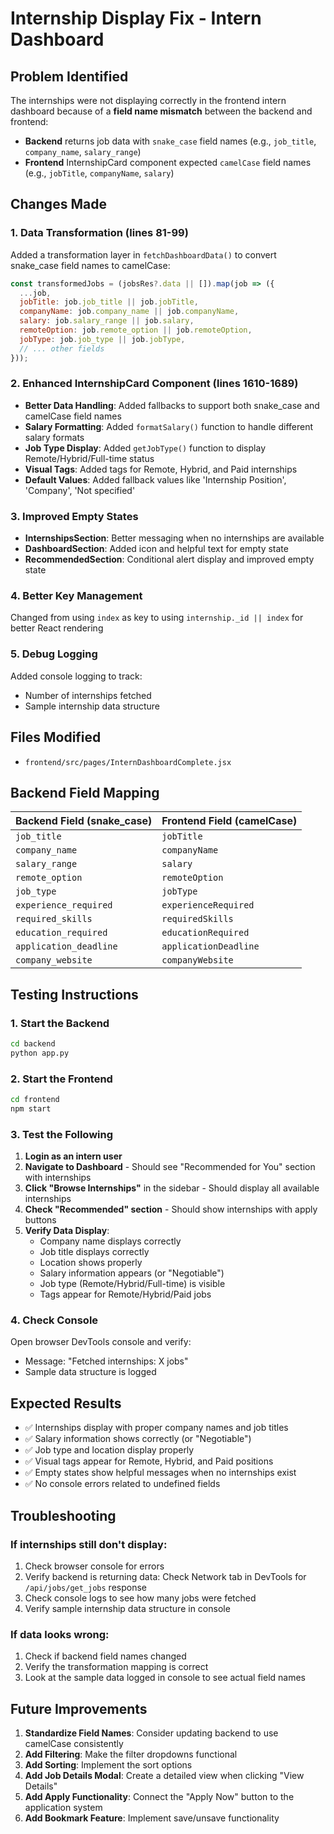 # Internship Display Fix - Intern Dashboard

## Problem Identified
The internships were not displaying correctly in the frontend intern dashboard because of a **field name mismatch** between the backend and frontend:

- **Backend** returns job data with `snake_case` field names (e.g., `job_title`, `company_name`, `salary_range`)
- **Frontend** InternshipCard component expected `camelCase` field names (e.g., `jobTitle`, `companyName`, `salary`)

## Changes Made

### 1. Data Transformation (lines 81-99)
Added a transformation layer in `fetchDashboardData()` to convert snake_case field names to camelCase:

```javascript
const transformedJobs = (jobsRes?.data || []).map(job => ({
  ...job,
  jobTitle: job.job_title || job.jobTitle,
  companyName: job.company_name || job.companyName,
  salary: job.salary_range || job.salary,
  remoteOption: job.remote_option || job.remoteOption,
  jobType: job.job_type || job.jobType,
  // ... other fields
}));
```

### 2. Enhanced InternshipCard Component (lines 1610-1689)
- **Better Data Handling**: Added fallbacks to support both snake_case and camelCase field names
- **Salary Formatting**: Added `formatSalary()` function to handle different salary formats
- **Job Type Display**: Added `getJobType()` function to display Remote/Hybrid/Full-time status
- **Visual Tags**: Added tags for Remote, Hybrid, and Paid internships
- **Default Values**: Added fallback values like 'Internship Position', 'Company', 'Not specified'

### 3. Improved Empty States
- **InternshipsSection**: Better messaging when no internships are available
- **DashboardSection**: Added icon and helpful text for empty state
- **RecommendedSection**: Conditional alert display and improved empty state

### 4. Better Key Management
Changed from using `index` as key to using `internship._id || index` for better React rendering

### 5. Debug Logging
Added console logging to track:
- Number of internships fetched
- Sample internship data structure

## Files Modified
- `frontend/src/pages/InternDashboardComplete.jsx`

## Backend Field Mapping
| Backend Field (snake_case) | Frontend Field (camelCase) |
|----------------------------|----------------------------|
| `job_title`                | `jobTitle`                 |
| `company_name`             | `companyName`              |
| `salary_range`             | `salary`                   |
| `remote_option`            | `remoteOption`             |
| `job_type`                 | `jobType`                  |
| `experience_required`      | `experienceRequired`       |
| `required_skills`          | `requiredSkills`           |
| `education_required`       | `educationRequired`        |
| `application_deadline`     | `applicationDeadline`      |
| `company_website`          | `companyWebsite`           |

## Testing Instructions

### 1. Start the Backend
```bash
cd backend
python app.py
```

### 2. Start the Frontend
```bash
cd frontend
npm start
```

### 3. Test the Following
1. **Login as an intern user**
2. **Navigate to Dashboard** - Should see "Recommended for You" section with internships
3. **Click "Browse Internships"** in the sidebar - Should display all available internships
4. **Check "Recommended" section** - Should show internships with apply buttons
5. **Verify Data Display**:
   - Company name displays correctly
   - Job title displays correctly
   - Location shows properly
   - Salary information appears (or "Negotiable")
   - Job type (Remote/Hybrid/Full-time) is visible
   - Tags appear for Remote/Hybrid/Paid jobs

### 4. Check Console
Open browser DevTools console and verify:
- Message: "Fetched internships: X jobs"
- Sample data structure is logged

## Expected Results
- ✅ Internships display with proper company names and job titles
- ✅ Salary information shows correctly (or "Negotiable")
- ✅ Job type and location display properly
- ✅ Visual tags appear for Remote, Hybrid, and Paid positions
- ✅ Empty states show helpful messages when no internships exist
- ✅ No console errors related to undefined fields

## Troubleshooting

### If internships still don't display:
1. Check browser console for errors
2. Verify backend is returning data: Check Network tab in DevTools for `/api/jobs/get_jobs` response
3. Check console logs to see how many jobs were fetched
4. Verify sample internship data structure in console

### If data looks wrong:
1. Check if backend field names changed
2. Verify the transformation mapping is correct
3. Look at the sample data logged in console to see actual field names

## Future Improvements
1. **Standardize Field Names**: Consider updating backend to use camelCase consistently
2. **Add Filtering**: Make the filter dropdowns functional
3. **Add Sorting**: Implement the sort options
4. **Add Job Details Modal**: Create a detailed view when clicking "View Details"
5. **Add Apply Functionality**: Connect the "Apply Now" button to the application system
6. **Add Bookmark Feature**: Implement save/unsave functionality

